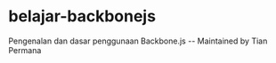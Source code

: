 belajar-backbonejs
==================

Pengenalan dan dasar penggunaan Backbone.js -- Maintained by Tian Permana
